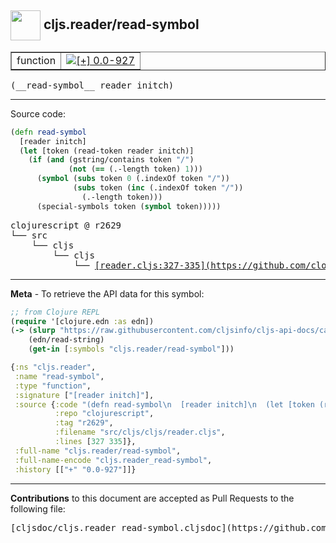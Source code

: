 ## <img width="48px" valign="middle" src="http://i.imgur.com/Hi20huC.png"> cljs.reader/read-symbol

 <table border="1">
<tr>

<td>function</td>
<td><a href="https://github.com/cljsinfo/cljs-api-docs/tree/0.0-927"><img valign="middle" alt="[+] 0.0-927" src="https://img.shields.io/badge/+-0.0--927-lightgrey.svg"></a> </td>
</tr>
</table>

 <samp>
(__read-symbol__ reader initch)<br>
</samp>

---





Source code:

```clj
(defn read-symbol
  [reader initch]
  (let [token (read-token reader initch)]
    (if (and (gstring/contains token "/")
             (not (== (.-length token) 1)))
      (symbol (subs token 0 (.indexOf token "/"))
              (subs token (inc (.indexOf token "/"))
                (.-length token)))
      (special-symbols token (symbol token)))))
```

 <pre>
clojurescript @ r2629
└── src
    └── cljs
        └── cljs
            └── <ins>[reader.cljs:327-335](https://github.com/clojure/clojurescript/blob/r2629/src/cljs/cljs/reader.cljs#L327-L335)</ins>
</pre>


---

__Meta__ - To retrieve the API data for this symbol:

```clj
;; from Clojure REPL
(require '[clojure.edn :as edn])
(-> (slurp "https://raw.githubusercontent.com/cljsinfo/cljs-api-docs/catalog/cljs-api.edn")
    (edn/read-string)
    (get-in [:symbols "cljs.reader/read-symbol"]))
```

```clj
{:ns "cljs.reader",
 :name "read-symbol",
 :type "function",
 :signature ["[reader initch]"],
 :source {:code "(defn read-symbol\n  [reader initch]\n  (let [token (read-token reader initch)]\n    (if (and (gstring/contains token \"/\")\n             (not (== (.-length token) 1)))\n      (symbol (subs token 0 (.indexOf token \"/\"))\n              (subs token (inc (.indexOf token \"/\"))\n                (.-length token)))\n      (special-symbols token (symbol token)))))",
          :repo "clojurescript",
          :tag "r2629",
          :filename "src/cljs/cljs/reader.cljs",
          :lines [327 335]},
 :full-name "cljs.reader/read-symbol",
 :full-name-encode "cljs.reader_read-symbol",
 :history [["+" "0.0-927"]]}

```

---

__Contributions__ to this document are accepted as Pull Requests to the following file:

 <pre>
[cljsdoc/cljs.reader_read-symbol.cljsdoc](https://github.com/cljsinfo/cljs-api-docs/blob/master/cljsdoc/cljs.reader_read-symbol.cljsdoc)
</pre>

